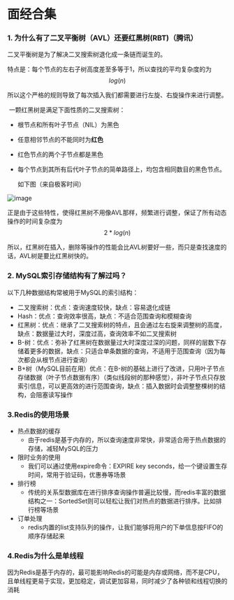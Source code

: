 # 面经合集

### 1. 为什么有了二叉平衡树（AVL）还要红黑树(RBT)（腾讯）

二叉平衡树是为了解决二叉搜索树退化成一条链而诞生的。

特点是：每个节点的左右子树高度差至多等于1，所以查找的平均复杂度的为$$log(n)$$

所以这个严格的规则导致了每次插入我们都需要进行左旋、右旋操作来进行调整。

​	一颗红黑树是满足下面性质的二叉搜索树：

- 根节点和所有叶子节点（NIL）为黑色

- 任意相邻节点的不能同时为**红色**

- 红色节点的两个子节点都是黑色

- 每个节点到其所有后代叶子节点的简单路径上，均包含相同数目的黑色节点。

  如下图（来自极客时间）

![image](https://user-images.githubusercontent.com/56108982/201018168-e64ba2ff-9db0-43f6-b260-8394d8d83ffa.png)

正是由于这些特性，使得红黑树不用像AVL那样，频繁进行调整，保证了所有动态操作的时间复杂度为$$2*log(n)$$

所以，红黑树在插入，删除等操作的性能会比AVL树要好一些，而只是查找速度的话，AVL树是要比红黑树快的。

### 2. MySQL索引存储结构有了解过吗？

以下几种数据结构常被用于MySQL的索引结构：

- 二叉搜索树：优点：查询速度较快，缺点：容易退化成链
- Hash：优点：查询效率很高，缺点：不适合范围查询和模糊查询
- 红黑树：优点：继承了二叉搜索树的特点，且会通过左右旋来调整树的高度，缺点：数据量过大时，深度过高，查询效率不如二叉搜索树
- B-树：优点：弥补了红黑树在数据量过大时深度过深的问题，同样的层数下存储着更多的数据，缺点：只适合单条数据的查询，不适用于范围查询（因为每次都会从根节点进行查询）
- B+树（MySQL目前在用）优点：在B-树的基础上进行了改进，只用叶子节点存储数据（叶子节点数据有序）（类似线段树的那种感觉），非叶子节点只存放索引信息，可以更高效的进行范围查询，缺点：插入数据时会调整整棵树的结构，会阻塞读写操作

### 3.Redis的使用场景

- 热点数据的缓存
  - 由于redis是基于内存的，所以查询速度非常快，非常适合用于热点数据的存储，减轻MySQL的压力
- 限时业务的使用
  - 我们可以通过使用expire命令：EXPIRE key seconds，给一个键设置生存时间，常用于验证码，优惠券等场景
- 排行榜
  - 传统的关系型数据库在进行排序查询操作普遍比较慢，而redis丰富的数据结构之一：SortedSet则可以轻松让我们对热点的数据进行排序。比如排行榜等场景
- 订单处理
  - redis内置的list支持队列的操作，让我们能够将用户的下单信息按FIFO的顺序存储起来

### 4.Redis为什么是单线程

因为Redis是基于内存的，最可能影响Redis的可能是内存或网络，而不是CPU，且单线程更易于实现，更加稳定，调试更加容易，同时减少了各种锁和线程切换的消耗
